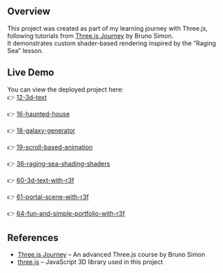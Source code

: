 ## Overview

This project was created as part of my learning journey with Three.js, following tutorials from [Three.js Journey](https://threejs-journey.com/) by Bruno Simon.  
It demonstrates custom shader-based rendering inspired by the “Raging Sea” lesson.

## Live Demo

You can view the deployed project here:  
👉 [12-3d-text](https://threejs-journey-3d-text-jade.vercel.app/)

👉 [16-haunted-house](https://threejs-journey-hauted-house.vercel.app/)

👉 [18-galaxy-generator](https://threejs-journey-galaxy-generator.vercel.app/)

👉 [19-scroll-based-animation](https://threejs-journey-scroll-based-animation-six.vercel.app/)

👉 [36-raging-sea-shading-shaders](https://threejs-journey-raging-sea-shading-shaders.vercel.app/)

👉 [60-3d-text-with-r3f](https://threejs-journey-r3f-3d-text.vercel.app/)

👉 [61-portal-scene-with-r3f](https://threejs-journey-r3f-portal-scene.vercel.app/)

👉 [64-fun-and-simple-portfolio-with-r3f](https://threejs-journey-r3f-simple-portfolio.vercel.app/)

## References

- [Three.js Journey](https://threejs-journey.com/) – An advanced Three.js course by Bruno Simon
- [three.js](https://threejs.org/) – JavaScript 3D library used in this project
